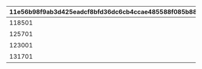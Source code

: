 |11e56b98f9ab3d425eadcf8bfd36dc6cb4ccae485588f085b883b271f6273934|7767672bf41cccb4e5a657c30af5676d6b9116c8acdb9f733b4d03001af3cf27|aa33d418be305f8c5fa1e8f6caab41739dfae78430364b0e8f2e2ed7df1d35f3|592fb62623e65d344ac9bfce0815d289bffe446ec2049491aae7b33ecc346bad|
| --- | --- | --- | --- |
|118501|1|カリンとカリンの机は同時に配置できません。|10000001|
|125701|1|カリンとカリンの机は同時に配置できません。|10000002|
|123001|2848|アメスとフィオのまどろみソルフラワーは同時に配置できません。|10000003|
|131701|2848|アメスとフィオのまどろみソルフラワーは同時に配置できません。|10000004|